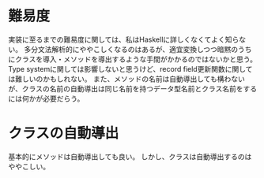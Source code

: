 難易度
====

実装に至るまでの難易度に関しては、私はHaskellに詳しくなくてよく知らない。
多分文法解析的にややこしくなるのはあるが、適宜変換しつつ暗黙のうちにクラスを導入・メソッドを導出するような手間がかかるのではないかと思う。
Type systemに関しては影響しないと思うけど、record field更新関数に関しては難しいのかもしれない。
また、メソッドの名前は自動導出しても構わないが、クラスの名前の自動導出は同じ名前を持つデータ型名前とクラス名前をするには何かが必要だらう。


# クラスの自動導出

基本的にメソッドは自動導出しても良い。
しかし、クラスは自動導出するのはややこしい。

